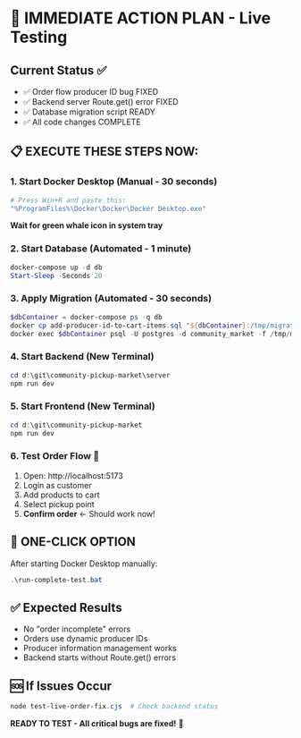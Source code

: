 # 🎯 IMMEDIATE ACTION PLAN - Live Testing

## Current Status ✅
- ✅ Order flow producer ID bug FIXED
- ✅ Backend server Route.get() error FIXED  
- ✅ Database migration script READY
- ✅ All code changes COMPLETE

## 📋 EXECUTE THESE STEPS NOW:

### 1. Start Docker Desktop (Manual - 30 seconds)
```powershell
# Press Win+R and paste this:
"%ProgramFiles%\Docker\Docker\Docker Desktop.exe"
```
**Wait for green whale icon in system tray**

### 2. Start Database (Automated - 1 minute)
```powershell
docker-compose up -d db
Start-Sleep -Seconds 20
```

### 3. Apply Migration (Automated - 30 seconds)
```powershell
$dbContainer = docker-compose ps -q db
docker cp add-producer-id-to-cart-items.sql "${dbContainer}:/tmp/migration.sql"
docker exec $dbContainer psql -U postgres -d community_market -f /tmp/migration.sql
```

### 4. Start Backend (New Terminal)
```powershell
cd d:\git\community-pickup-market\server
npm run dev
```

### 5. Start Frontend (New Terminal)
```powershell
cd d:\git\community-pickup-market
npm run dev
```

### 6. Test Order Flow 🎯
1. Open: http://localhost:5173
2. Login as customer
3. Add products to cart
4. Select pickup point
5. **Confirm order** ← Should work now!

## 🚀 ONE-CLICK OPTION
After starting Docker Desktop manually:
```powershell
.\run-complete-test.bat
```

## ✅ Expected Results
- No "order incomplete" errors
- Orders use dynamic producer IDs
- Producer information management works
- Backend starts without Route.get() errors

## 🆘 If Issues Occur
```powershell
node test-live-order-fix.cjs  # Check backend status
```

**READY TO TEST - All critical bugs are fixed!** 🎉
